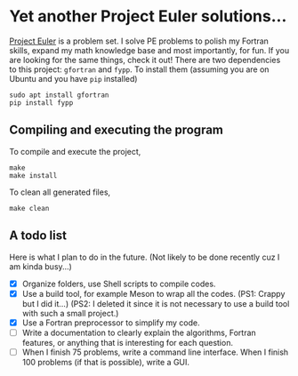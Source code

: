 # Yet another Project Euler solutions...

[Project Euler](https://projecteuler.net/about) is a problem set. I solve PE problems to polish my Fortran skills, expand my math knowledge base and most importantly, for fun. If you are looking for the same things, check it out! There are two dependencies to this project: `gfortran` and `fypp`. To install them (assuming you are on Ubuntu and you have `pip` installed)

```shell
sudo apt install gfortran
pip install fypp
```

## Compiling and executing the program

To compile and execute the project,

```shell
make
make install
```

To clean all generated files,

```shell
make clean
```

## A todo list

Here is what I plan to do in the future. (Not likely to be done recently cuz I am kinda busy...)

- [x] Organize folders, use Shell scripts to compile codes.
- [x] Use a build tool, for example Meson to wrap all the codes. (PS1: Crappy but I did it...) (PS2: I deleted it since it is not necessary to use a build tool with such a small project.)
- [x] Use a Fortran preprocessor to simplify my code.
- [ ] Write a documentation to clearly explain the algorithms, Fortran features, or anything that is interesting for each question.
- [ ] When I finish 75 problems, write a command line interface. When I finish 100 problems (if that is possible), write a GUI.